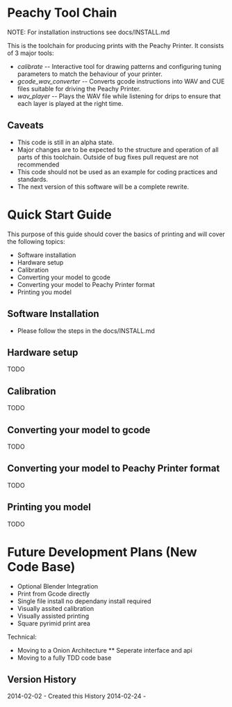 Peachy Tool Chain
===============

NOTE: For installation instructions see docs/INSTALL.md

This is the toolchain for producing prints with the Peachy Printer. It consists of 3 major tools:

* *calibrate* -- Interactive tool for drawing patterns and configuring tuning parameters to match the behaviour of your printer.
* *gcode_wav_converter* -- Converts gcode instructions into WAV and CUE files suitable for driving the Peachy Printer.
* *wav_player* -- Plays the WAV file while listening for drips to ensure that each layer is played at the right time.

Caveats
------------------------
* This code is still in an alpha state. 
* Major changes are to be expected to the structure and operation of all parts of this toolchain. Outside of bug fixes pull request are not recommended
* This code should not be used as an example for coding practices and standards.
* The next version of this software will be a complete rewrite.

Quick Start Guide
========================
This purpose of this guide should cover the basics of printing and will cover the following topics:

* Software installation
* Hardware setup
* Calibration
* Converting your model to gcode
* Converting your model to Peachy Printer format
* Printing you model


Software Installation
-----------------------
* Please follow the steps in the docs/INSTALL.md

Hardware setup
-----------------------
TODO

Calibration
-----------------------
TODO

Converting your model to gcode
-----------------------
TODO

Converting your model to Peachy Printer format
-----------------------
TODO

Printing you model
-----------------------
TODO


Future Development Plans (New Code Base)
========================

* Optional Blender Integration
* Print from Gcode directly
* Single file install no dependany install required
* Visually assited calibration
* Visually assisted printing
* Square pyrimid print area

Technical:

* Moving to a Onion Architecture 
** Seperate interface and api
* Moving to a fully TDD code base


Version History
------------------

2014-02-02 - Created this History
2014-02-24 - 